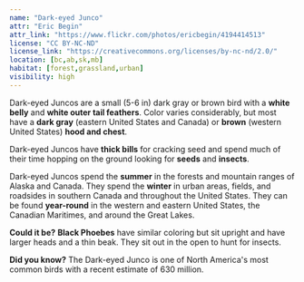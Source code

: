 ```yaml
---
name: "Dark-eyed Junco"
attr: "Eric Begin"
attr_link: "https://www.flickr.com/photos/ericbegin/4194414513"
license: "CC BY-NC-ND"
license_link: "https://creativecommons.org/licenses/by-nc-nd/2.0/"
location: [bc,ab,sk,mb]
habitat: [forest,grassland,urban]
visibility: high
---
```

Dark-eyed Juncos are a small (5-6 in) dark gray or brown bird with a **white belly** and **white outer tail feathers**. Color varies considerably, but most have a **dark gray** (eastern United States and Canada) or **brown** (western United States) **hood and chest**.

Dark-eyed Juncos have **thick bills** for cracking seed and spend much of their time hopping on the ground looking for **seeds** and **insects**.

Dark-eyed Juncos spend the **summer** in the forests and mountain ranges of Alaska and Canada. They spend the **winter** in urban areas, fields, and roadsides in southern Canada and throughout the United States. They can be found **year-round** in the western and eastern United States, the Canadian Maritimes, and around the Great Lakes.

**Could it be?** **Black Phoebes** have similar coloring but sit upright and have larger heads and a thin beak. They sit out in the open to hunt for insects.

**Did you know?** The Dark-eyed Junco is one of North America's most common birds with a recent estimate of 630 million.
